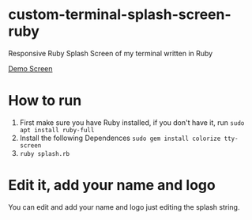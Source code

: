 # custom-terminal-splash-screen-ruby
Responsive Ruby Splash Screen of my terminal written in Ruby

[Demo Screen](./images/demo.png)

# How to run

1) First make sure you have Ruby installed, if you don't have it, run `sudo apt install ruby-full`
2) Install the following Dependences `sudo gem install colorize tty-screen`
3) `ruby splash.rb`

 # Edit it, add your name and logo

 You can edit and add your name and logo just editing the splash string. 